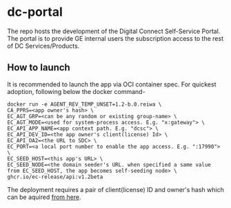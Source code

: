 # dc-portal
The repo hosts the development of the Digital Connect Self-Service Portal. The portal is to provide GE internal users the subscription access to the rest of DC Services/Products.

## How to launch
It is recommended to launch the app via OCI container spec. For quickest adoption, following below the docker command-

```shell
docker run -e AGENT_REV_TEMP_UNSET=1.2-b.0.reiwa \
CA_PPRS=<app owner's hash> \
EC_AGT_GRP=<can be any random or existing group-name> \
EC_AGT_MODE=<used for system-process access. E.g. "x:gateway"> \
EC_API_APP_NAME=<app context path. E.g. "dcsc"> \
EC_API_DEV_ID=<the app owner's client(license) Id> \
EC_API_OA2=<the URL to SDC> \
EC_PORT=<a local port number to enable the app access. E.g. ":17990"> \
EC_SEED_HOST=<this app's URL> \
EC_SEED_NODE=<the domain seeder's URL. when specified a same value from EC_SEED_HOST, the app becomes self-seeding node> \
ghcr.io/ec-release/api:v1.2beta
```
The deployment requires a pair of client(license) ID and owner's hash which can be aquired [from here](https://github.com/EC-Release/certifactory).

